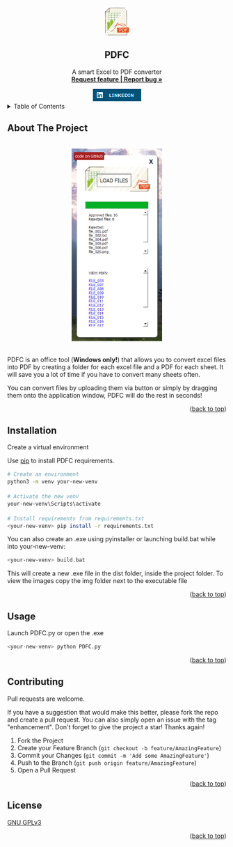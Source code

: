 <div id="top"></div>

<!-- PROJECT SHIELDS -->
<!--
*** I'm using markdown "reference style" links for readability.
*** Reference links are enclosed in brackets [ ] instead of parentheses ( ).
*** See the bottom of this document for the declaration of the reference variables
*** for contributors-url, forks-url, etc. This is an optional, concise syntax you may use.
*** https://www.markdownguide.org/basic-syntax/#reference-style-links
-->

<!-- PROJECT LOGO -->
<br />
<div style="text-align: center" align="center">
  <a href="https://github.com/AndreaTuci/PDFC">
    <img src="img/app.png" alt="Logo" width="55" height="64">
  </a>

  <h2 style="text-align: center">PDFC</h2>

  <p style="text-align: center" align="center">
    A smart Excel to PDF converter
    <br />
    <a href="https://github.com/AndreaTuci/PDFC/issues"><strong>Request feature | Report bug »</strong></a>
    <br />
    </p>
    <a href="https://www.linkedin.com/in/andrea-tuci-065463226/">
        <img src="img/LinkedIn-blue.png" alt="LinkedIn" width="111" height="28">
    </a>
    <br />
</div>


<!-- TABLE OF CONTENTS -->
<details>
  <summary>Table of Contents</summary>
  <ol>
    <li>
      <a href="#about">About The Project</a>
    </li>
    <li>
      <a href="#installation">Installation</a>
    </li>
    <li><a href="#usage">Usage</a></li>
    <li><a href="#contributing">Contributing</a></li>
    <li><a href="#license">License</a></li>
  </ol>
</details>


<!-- ABOUT THE PROJECT -->

<div id="about"></div>

## About The Project

<br />
<div style="text-align: center" align="center">
<img height="442" src=".\img\screenshot.png" alt="Screenshot" width="208"/>
</div>
<br />

PDFC is an office tool (**Windows only!**) that allows you to convert excel files into PDF by creating a folder for each excel file and a PDF for each sheet.
It will save you a lot of time if you have to convert many sheets often.

You can convert files by uploading them via button or simply by dragging them onto the application window, PDFC will do the rest in seconds!

<p style="text-align: right" align="right">(<a href="#top">back to top</a>)</p>

<div id="installation"></div>

## Installation

Create a virtual environment

Use [pip](https://pip.pypa.io/en/stable/) to install PDFC requirements.

```bash
# Create an environment
python3 -m venv your-new-venv

# Activate the new venv
your-new-venv\Scripts\activate

# Install requirements from requirements.txt
<your-new-venv> pip install -r requirements.txt
```

You can also create an .exe using pyinstaller or launching build.bat while into your-new-venv:

```bash
<your-new-venv> build.bat    
```

This will create a new .exe file in the dist folder, inside the project folder. 
To view the images copy the img folder next to the executable file

<p style="text-align: right" align="right">(<a href="#top">back to top</a>)</p>

<div id="usage"></div>

## Usage

Launch PDFC.py or open the .exe

```python
<your-new-venv> python PDFC.py
```

<p style="text-align: right" align="right">(<a href="#top">back to top</a>)</p>

<div id="contributing"></div>

## Contributing

Pull requests are welcome. 

If you have a suggestion that would make this better, please fork the repo and create a pull request. You can also simply open an issue with the tag "enhancement".
Don't forget to give the project a star! Thanks again!

1. Fork the Project
2. Create your Feature Branch (`git checkout -b feature/AmazingFeature`)
3. Commit your Changes (`git commit -m 'Add some AmazingFeature'`)
4. Push to the Branch (`git push origin feature/AmazingFeature`)
5. Open a Pull Request

<p style="text-align: right" align="right">(<a href="#top">back to top</a>)</p>

<div id="license"></div>

## License

[GNU GPLv3](https://choosealicense.com/licenses/gpl-3.0/)

<p style="text-align: right" align="right">(<a href="#top">back to top</a>)</p>

<!-- MARKDOWN LINKS & IMAGES -->
<!-- https://www.markdownguide.org/basic-syntax/#reference-style-links -->
[contributors-shield]: https://github.com/AndreaTuci/PDFC
[contributors-url]: https://github.com/AndreaTuci/PDFC/graphs/contributors
[forks-shield]: https://github.com/AndreaTuci/PDFC
[forks-url]: https://github.com/AndreaTuci/PDFC
[stars-shield]: https://github.com/AndreaTuci/PDFC
[stars-url]: https://github.com/AndreaTuci/PDFC
[issues-shield]: https://github.com/AndreaTuci/PDFC
[issues-url]: https://github.com/AndreaTuci/PDFC
[license-shield]: https://github.com/AndreaTuci/PDFC
[license-url]: https://github.com/AndreaTuci/PDFC
[linkedin-shield]: https://github.com/AndreaTuci/PDFC
[linkedin-url]: https://github.com/AndreaTuci/PDFC
